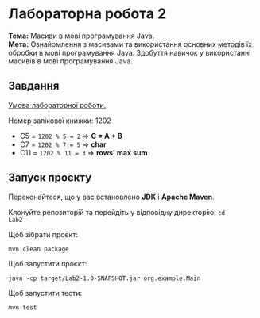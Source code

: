 # Лабораторна робота 2

**Тема:** Масиви в мові програмування Java.<br>
**Мета:** Ознайомлення з масивами та використання основних методів їх обробки в мові програмування Java. Здобуття навичок у використанні масивів в мові програмування Java.

## Завдання

[Умова лабораторної роботи.](https://asdjonok.github.io/OOP-SITE/)

Номер залікової книжки: 1202

- C5 = <code>1202 % 5 = 2</code> => **C = A + B**
- C7 = <code>1202 % 7 = 5</code> => **char**
- C11 = <code>1202 % 11 = 3</code> => **rows' max sum**

## Запуск проєкту

Переконайтеся, що у вас встановлено **JDK** і **Apache Maven**.

Клонуйте репозиторій та перейдіть у відповідну директорію:
<code>cd Lab2</code>

Щоб зібрати проєкт:

<code>mvn clean package</code>

Щоб запустити проєкт:

<code>java -cp target/Lab2-1.0-SNAPSHOT.jar org.example.Main  </code>

Щоб запустити тести:

<code>mvn test</code>